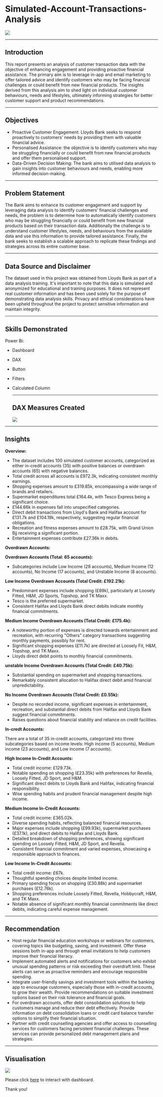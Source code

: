 # Simulated-Account-Transactions-Analysis

![](sim_img.png)

---

## Introduction

This report presents an analysis of customer transaction data with the objective of enhancing engagement and providing proactive financial assistance. The primary aim is to leverage in-app and email marketing to offer tailored advice and identify customers who may be facing financial challenges or could benefit from new financial products. The insights derived from this analysis aim to shed light on individual customer behaviours, needs and lifestyles, ultimately informing strategies for better customer support and product recommendations.

---

## Objectives

- Proactive Customer Engagement: Lloyds Bank seeks to respond proactively to customers’ needs by providing them with valuable financial advice.
- Personalised Assistance: the objective is to identify customers who may be struggling financially or could benefit from new financial products and offer them personalised support.
- Data-Driven Decision Making: The bank aims to utilised data analysis to gain insights into customer behaviours and needs, enabling more informed decision-making.

---

## Problem Statement

The Bank aims to enhance its customer engagement and support by leveraging data analysis to identify customers’ financial challenges and needs, the problem is to determine how to automatically identify customers who may be struggling financially or could benefit from new financial products based on their transaction data.
Additionally the challenge is to understand customer lifestyles, needs, and behaviours from the available data and use this information to provide tailored assistance.
Finally, the bank seeks to establish a scalable approach to replicate these findings and strategies across its entire customer base.

---

## Data Source and Disclaimer

The dataset used in this project was obtained from Lloyds Bank as part of a data analysis training. It's important to note that this data is simulated and anonymized for educational and training purposes. It does not represent real customer information and has been used solely for the purpose of demonstrating data analysis skills. Privacy and ethical considerations have been upheld throughout the project to protect sensitive information and maintain integrity.

---

## Skills Demonstrated

Power Bi:
- Dashboard
- DAX
- Button
- Filters
- Calculated Column

  ---

  ## DAX Measures Created

  ![](sim_dax.png)

---

## Insights

**Overview:**
- The dataset includes 100 simulated customer accounts, categorized as either in-credit accounts (35) with positive balances or overdrawn accounts (65) with negative balances.
- Total credit across all accounts is £972.3k, indicating consistent monthly earnings.
- Shopping expenses amount to £319.85k, encompassing a wide range of brands and retailers.
- Supermarket expenditures total £164.4k, with Tesco Express being a significant choice.
- £144.66k in expenses fall into unspecified categories.
- Direct debit transactions from Lloyd's Bank and Halifax account for £131.7k and £104.19k, respectively, suggesting regular financial obligations.
- Recreation and fitness expenses amount to £28.75k, with Grand Union Bjj receiving a significant portion.
- Entertainment expenses contribute £27.36k in debits.

**Overdrawn Accounts:**

**Overdrawn Accounts (Total: 65 accounts):**
- Subcategories include Low Income (28 accounts), Medium Income (12 accounts), No Income (17 accounts), and Unstable Income (8 accounts).

**Low Income Overdrawn Accounts (Total Credit: £192.21k):**
- Predominant expenses include shopping (£89k), particularly at Loosely Fitted, H&M, JD Sports, Topshop, and TK Maxx.
- Tesco is the preferred supermarket.
- Consistent Halifax and Lloyds Bank direct debits indicate monthly financial commitments.

**Medium Income Overdrawn Accounts (Total Credit: £175.4k):**
- A noteworthy portion of expenses is directed towards entertainment and recreation, with recurring "Others" category transactions suggesting monthly payments, possibly for rent.
- Significant shopping expenses (£11.7k) are directed at Loosely Fit, H&M, Topshop, and TK Maxx.
- Lloyds direct debit points to monthly financial commitments.

**unstable Income Overdrawn Accounts (Total Credit: £40.75k):**
- Substantial spending on supermarket and shopping transactions.
- Remarkably consistent allocation to Halifax direct debit amid financial unpredictability.

**No Income Overdrawn Accounts (Total Credit: £0.55k):**
- Despite no recorded income, significant expenses in entertainment, recreation, and substantial direct debits from Halifax and Lloyds Bank suggest financial commitments.
- Raises questions about financial stability and reliance on credit facilities.

**In-credt Accounts:**

There are a total of 35 in-credit accounts, categorized into three subcategories based on income levels: High income (5 accounts), Medium income (23 accounts), and Low income (7 accounts).

**High Income In-Credit Accounts:**
- Total credit income: £129.73k.
- Notable spending on shopping (£23.35k) with preferences for Revella, Loosely Fitted, JD Sport, and H&M.
- Significant direct debits to Lloyds Bank and Halifax, indicating financial responsibility.
- Wise spending habits and prudent financial management despite high income.

**Medium Income In-Credit Accounts:**
- Total credit income: £365.02k.
- Diverse spending habits, reflecting balanced financial resources.
- Major expenses include shopping (£99.93k), supermarket purchases (£37.1k), and direct debits to Halifax and Lloyds Bank.
- Detailed breakdown of shopping preferences, showing significant spending on Loosely Fitted, H&M, JD Sport, and Revella.
- Consistent financial commitment and varied expenses, showcasing a responsible approach to finances.

**Low Income In-Credit Accounts:**
- Total credit income: £67k.
- Thoughtful spending choices despite limited income.
- Primary spending focus on shopping (£30.88k) and supermarket purchases (£12.76k).
- Shopping preferences include Loosely Fitted, Revella, Hobbycraft, H&M, and TK Maxx.
- Notable absence of significant monthly financial commitments like direct debits, indicating careful expense management.

---

## Recommendation

- Host regular financial education workshops or webinars for customers, covering topics like budgeting, saving, and investment. Offer these sessions both in-app and through email invitations to help customers improve their financial literacy.
- Implement automated alerts and notifications for customers who exhibit unusual spending patterns or risk exceeding their overdraft limit. These alerts can serve as proactive reminders and encourage responsible spending.
- Integrate user-friendly savings and investment tools within the banking app to encourage customers, especially those with in-credit accounts, to grow their wealth. Provide recommendations on suitable investment options based on their risk tolerance and financial goals.
- For overdrawn accounts, offer debt consolidation solutions to help customers manage and reduce their debt effectively. Provide information on debt consolidation loans or credit card balance transfer options to simplify their financial situation.
- Partner with credit counselling agencies and offer access to counselling services for customers facing persistent financial challenges. These services can provide personalized debt management plans and strategies.

---

## Visualisation

![](sim_img111.jpeg)

Please click [here](https://app.powerbi.com/links/ikpFMfM2cL?ctid=e757cfdd-1f35-4457-af8f-7c9c6b1437e3&pbi_source=linkShare) to interact with dashboard.

Thank you!




